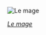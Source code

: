 
![Le mage](https://upload.wikimedia.org/wikipedia/commons/thumb/6/68/Alfredo_Edel_-_Jules_Massenet_-_Le_mage.jpg/450px-Alfredo_Edel_-_Jules_Massenet_-_Le_mage.jpg)

*[Le mage](https://wikipedia.org/wiki/File:Alfredo_Edel_-_Jules_Massenet_-_Le_mage.jpg)*
